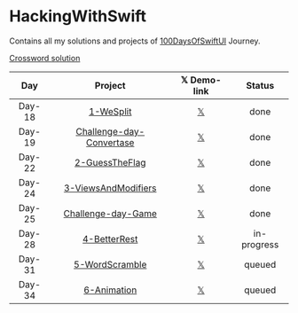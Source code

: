 # HackingWithSwift
Contains all my solutions and projects of [100DaysOfSwiftUI](https://www.hackingwithswift.com/100/swiftui) Journey.

[Crossword solution](/15-wordsearch.pdf)


| Day    | Project                                   | 𝕏 Demo-link                                                  | Status      |
| :----: | :-------------------------------------:   | :----------------------------------------------------------: | :---------: |
| Day-18 | [1-WeSplit](/WeSplit)                     | [𝕏](https://x.com/asdsydd/status/1722579102727823693?s=20)   | done        |
| Day-19 | [Challenge-day-Convertase](/Convertase)   | [𝕏](https://x.com/asdsydd/status/1724490399442723103?s=20)   | done        |
| Day-22 | [2-GuessTheFlag](/GuessTheFlag)           | [𝕏](https://twitter.com/asdsydd/status/1724876595079655644)  | done        |
| Day-24 | [3-ViewsAndModifiers](/ViewsAndModifiers) | [𝕏](https://x.com/asdsydd/status/1729543041076388190?s=20)   | done        |
| Day-25 | [Challenge-day-Game](/ScissorYourBrain)   | [𝕏](https://x.com/asdsydd/status/1729544201988145336?s=20)   | done        |
| Day-28 | [4-BetterRest]()                          | [𝕏]()                                                        | in-progress |
| Day-31 | [5-WordScramble]()                        | [𝕏]()                                                        | queued      |
| Day-34 | [6-Animation]()                           | [𝕏]()                                                        | queued      |







